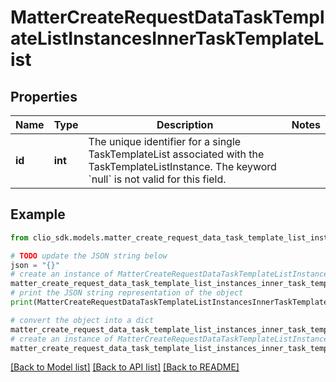 # MatterCreateRequestDataTaskTemplateListInstancesInnerTaskTemplateList


## Properties

Name | Type | Description | Notes
------------ | ------------- | ------------- | -------------
**id** | **int** | The unique identifier for a single TaskTemplateList associated with the TaskTemplateListInstance. The keyword &#x60;null&#x60; is not valid for this field. | 

## Example

```python
from clio_sdk.models.matter_create_request_data_task_template_list_instances_inner_task_template_list import MatterCreateRequestDataTaskTemplateListInstancesInnerTaskTemplateList

# TODO update the JSON string below
json = "{}"
# create an instance of MatterCreateRequestDataTaskTemplateListInstancesInnerTaskTemplateList from a JSON string
matter_create_request_data_task_template_list_instances_inner_task_template_list_instance = MatterCreateRequestDataTaskTemplateListInstancesInnerTaskTemplateList.from_json(json)
# print the JSON string representation of the object
print(MatterCreateRequestDataTaskTemplateListInstancesInnerTaskTemplateList.to_json())

# convert the object into a dict
matter_create_request_data_task_template_list_instances_inner_task_template_list_dict = matter_create_request_data_task_template_list_instances_inner_task_template_list_instance.to_dict()
# create an instance of MatterCreateRequestDataTaskTemplateListInstancesInnerTaskTemplateList from a dict
matter_create_request_data_task_template_list_instances_inner_task_template_list_from_dict = MatterCreateRequestDataTaskTemplateListInstancesInnerTaskTemplateList.from_dict(matter_create_request_data_task_template_list_instances_inner_task_template_list_dict)
```
[[Back to Model list]](../README.md#documentation-for-models) [[Back to API list]](../README.md#documentation-for-api-endpoints) [[Back to README]](../README.md)


